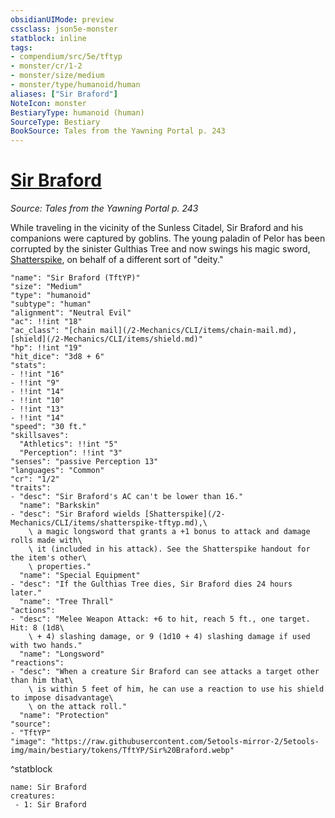 ```yaml
---
obsidianUIMode: preview
cssclass: json5e-monster
statblock: inline
tags:
- compendium/src/5e/tftyp
- monster/cr/1-2
- monster/size/medium
- monster/type/humanoid/human
aliases: ["Sir Braford"]
NoteIcon: monster
BestiaryType: humanoid (human)
SourceType: Bestiary
BookSource: Tales from the Yawning Portal p. 243
---
```

# [Sir Braford](2-Mechanics/CLI/bestiary/npc/sir-braford-tftyp.md)
*Source: Tales from the Yawning Portal p. 243*  

While traveling in the vicinity of the Sunless Citadel, Sir Braford and his companions were captured by goblins. The young paladin of Pelor has been corrupted by the sinister Gulthias Tree and now swings his magic sword, [Shatterspike](/2-Mechanics/CLI/items/shatterspike-tftyp.md), on behalf of a different sort of "deity."

```statblock
"name": "Sir Braford (TftYP)"
"size": "Medium"
"type": "humanoid"
"subtype": "human"
"alignment": "Neutral Evil"
"ac": !!int "18"
"ac_class": "[chain mail](/2-Mechanics/CLI/items/chain-mail.md), [shield](/2-Mechanics/CLI/items/shield.md)"
"hp": !!int "19"
"hit_dice": "3d8 + 6"
"stats":
- !!int "16"
- !!int "9"
- !!int "14"
- !!int "10"
- !!int "13"
- !!int "14"
"speed": "30 ft."
"skillsaves":
  "Athletics": !!int "5"
  "Perception": !!int "3"
"senses": "passive Perception 13"
"languages": "Common"
"cr": "1/2"
"traits":
- "desc": "Sir Braford's AC can't be lower than 16."
  "name": "Barkskin"
- "desc": "Sir Braford wields [Shatterspike](/2-Mechanics/CLI/items/shatterspike-tftyp.md),\
    \ a magic longsword that grants a +1 bonus to attack and damage rolls made with\
    \ it (included in his attack). See the Shatterspike handout for the item's other\
    \ properties."
  "name": "Special Equipment"
- "desc": "If the Gulthias Tree dies, Sir Braford dies 24 hours later."
  "name": "Tree Thrall"
"actions":
- "desc": "Melee Weapon Attack: +6 to hit, reach 5 ft., one target. Hit: 8 (1d8\
    \ + 4) slashing damage, or 9 (1d10 + 4) slashing damage if used with two hands."
  "name": "Longsword"
"reactions":
- "desc": "When a creature Sir Braford can see attacks a target other than him that\
    \ is within 5 feet of him, he can use a reaction to use his shield to impose disadvantage\
    \ on the attack roll."
  "name": "Protection"
"source":
- "TftYP"
"image": "https://raw.githubusercontent.com/5etools-mirror-2/5etools-img/main/bestiary/tokens/TftYP/Sir%20Braford.webp"
```
^statblock

```encounter-table
name: Sir Braford
creatures:
 - 1: Sir Braford
```